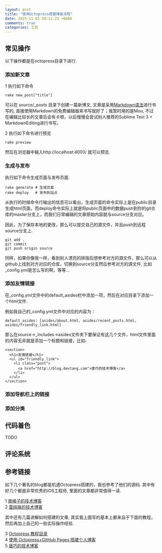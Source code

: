 ```yaml
---
layout: post
title: "使用Octopress搭建博客流程"
date: 2015-11-02 20:11:23 +0800
comments: true
categories: 工具
---
```


## 常见操作

以下操作都是在octopress目录下进行.

### 添加新文章
1 执行如下命令

	rake new_post["title"] 
	
可以在 source/_posts 目录下创建一篇新博文, 文章是采用[Markdown语法](http://wowubuntu.com/markdown/)进行书写的, 直接使用Markdown的免费编辑器来书写就好了；我暂时用的是Mou, 不过在编辑比较长的文章后会有卡顿，以后慢慢会尝试别人推荐的Sublime Text 3 + MarkdownEditing进行书写。

2 执行如下命令进行预览

	rake preview 

然后在浏览器中输入http://localhost:4000/ 就可以预览.
	
### 生成与发布
执行如下命令生成页面与发布页面.
	
	rake generate # 生成页面
	rake deploy	  # 发布到站点
	
从执行的时候命令行输出的信息可以看出，生成页面的命令实际上是在public目录生成html页面，而deploy命令实际上就是将public页面中的数据push到你的git仓库的master分支上，而我们日常编辑的文章原始内容就与source分支对应。

因此，为了保存本地的更改，那么可以提交自己的源文件，并且push到远程source分支上.

	git add .
	git commit
	git push origin source

同样，如果你像我一样，看到别人漂亮的排版后想参考对方的源文件，那么可以从github上找到对方对应的仓库，切换到source分支然后参考对方的源文件, 比如_config.yml是怎么写的啊，等等...

### 添加友情链接
在_config.yml文件中的default_asides栏中添加一项，然后在对应目录下添加一个html文件.

例如我自己的_config.yml文件中对应的内容为：

	default_asides: [asides/about.html, asides/recent_posts.html, asides/friendly_link.html]

那么在source->_includes->asides文件夹下要保证有这几个文件，html文件里面的内容无非就是添加一个标题和链接，比如:

	<section>
	  <h1>友情链接</h1>
	  <ul id="friendly_link">
	    <li class="post">
	      <a href="http://blog.devtang.com">唐巧的技术博客</a>
	    </li>
	  </ul>
	</section>


### 添加导航栏上的链接

### 添加分类

## 代码着色
TODO

## 评论系统

## 参考链接
如下几个著名的blog都是机遇Octopress搭建的，我也参考了他们的源码. 其中有好几个都是非常优秀的iOS工程师, 里面的文章都非常值得一读.

1 [南峰子的技术博客](http://southpeak.github.io/)   
2 [雷纯锋的技术博客](http://blog.leichunfeng.com/)

其中还有几篇讲解如何搭建的文章, 其实我上面写的基本上都来自于下面的教程，然后再加上自己的一些实际操作经验.

3 [Octopress 教程目录](http://shengmingzhiqing.com/blog/octopress-tutorials-toc.html/)  
4 [使用 Octopress+GitHub Pages 搭建个人博客](http://blog.leichunfeng.com/blog/2014/11/11/use-octopress-plus-github-pages-to-setup-a-personal-blog/)     
5 [唐巧的技术博客](http://blog.devtang.com/blog/2012/02/10/setup-blog-based-on-github/)